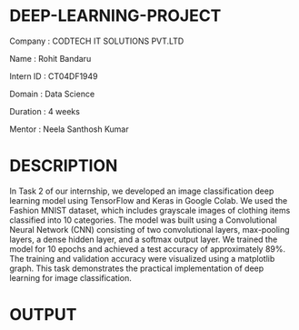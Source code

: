 # DEEP-LEARNING-PROJECT

Company : CODTECH IT SOLUTIONS PVT.LTD

Name : Rohit Bandaru

Intern ID : CT04DF1949

Domain : Data Science

Duration : 4 weeks

Mentor : Neela Santhosh Kumar

# DESCRIPTION

In Task 2 of our internship, we developed an image classification deep learning model using TensorFlow and Keras in Google Colab. We used the Fashion MNIST dataset, which includes grayscale images of clothing items classified into 10 categories. The model was built using a Convolutional Neural Network (CNN) consisting of two convolutional layers, max-pooling layers, a dense hidden layer, and a softmax output layer. We trained the model for 10 epochs and achieved a test accuracy of approximately 89%. The training and validation accuracy were visualized using a matplotlib graph. This task demonstrates the practical implementation of deep learning for image classification.

# OUTPUT
